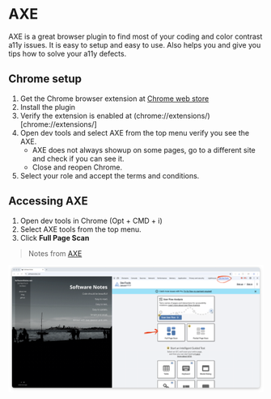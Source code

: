 # AXE

AXE is a great browser plugin to find most of your coding and color contrast a11y issues. It is easy to 
setup and easy to use. Also helps you and give you tips how to solve your a11y defects. 

## Chrome setup
1. Get the Chrome browser extension at [Chrome web store](https://chromewebstore.google.com/detail/axe-devtools-web-accessib/lhdoppojpmngadmnindnejefpokejbdd?hl=en-US)
2. Install the plugin
3. Verify the extension is enabled at (chrome://extensions/)[chrome://extensions/]
4. Open dev tools and select AXE from the top menu verify you see the AXE.
   - AXE does not always showup on some pages, go to a different site and check if you can see it.
   - Close and reopen Chrome.
5. Select your role and accept the terms and conditions.

## Accessing AXE
1. Open dev tools in Chrome (Opt + CMD + i)
2. Select AXE tools from the top menu.
3. Click **Full Page Scan**
> Notes from [AXE](https://axe.deque.com/install-success)

![Example page show AXE tool](./assets/axe-example.png)